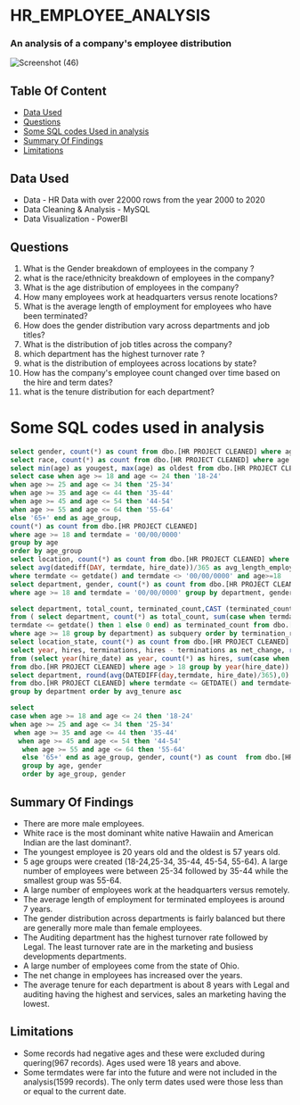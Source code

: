 # HR_EMPLOYEE_ANALYSIS

### An analysis of a company's employee distribution
![Screenshot (46)](https://github.com/FaroukTLawal/HR-EMPLOYEE-ANALYSIS/assets/153385880/7a11e6a8-1a04-4c76-a0eb-d8e0db84a949)

## Table Of Content

- [Data Used](#Data-used)
- [Questions](#Questions)
- [Some SQL codes Used in analysis](#Some-SQL-codes-used-in-analysis)
- [Summary Of Findings](#Summary-Of-Findings)
- [Limitations](#Limitations)
  
## Data Used

* Data - HR Data with over 22000 rows from the year 2000 to 2020
* Data Cleaning & Analysis - MySQL
* Data Visualization - PowerBI
  
## Questions
  
  1. What is the Gender breakdown of employees in the company ?
  2. what is the race/ethnicity breakdown of employees in the company?
  3. What is the age distribution of employees in the company?
  4. How many employees work at headquarters versus renote locations?
  5. What is the average length of employment for employees who have been terminated?
  6. How does the gender distribution vary across departments and job titles?
  7. What is the distribution of job titles across the company?
  8. which department has the highest turnover rate ?
  9. what is the distribution of employees across locations by state?
  10. How has the company's employee count changed over time based on the hire and term dates?
  11. what is the tenure distribution for each department?

 # Some SQL codes used in analysis

 ``` sql
select gender, count(*) as count from dbo.[HR PROJECT CLEANED] where age > 18 and termdate = '00/00/0000' group by gender
select race, count(*) as count from dbo.[HR PROJECT CLEANED] where age > 18 and termdate = '00/00/0000' group by race order by count desc
select min(age) as yougest, max(age) as oldest from dbo.[HR PROJECT CLEANED] where age > 18 and termdate = '00/00/0000'
select case when age >= 18 and age <= 24 then '18-24'
 when age >= 25 and age <= 34 then '25-34'
 when age >= 35 and age <= 44 then '35-44'
 when age >= 45 and age <= 54 then '44-54' 
when age >= 55 and age <= 64 then '55-64' 
else '65+' end as age_group, 
count(*) as count from dbo.[HR PROJECT CLEANED] 
where age >= 18 and termdate = '00/00/0000'
group by age 
order by age_group
select location, count(*) as count from dbo.[HR PROJECT CLEANED] where age >= 18 and termdate = '00/00/0000' group by location
select avg(datediff(DAY, termdate, hire_date))/365 as avg_length_employment from dbo.[HR PROJECT CLEANED]
 where termdate <= getdate() and termdate <> '00/00/0000' and age>=18
select department, gender, count(*) as count from dbo.[HR PROJECT CLEANED]
 where age >= 18 and termdate = '00/00/0000' group by department, gender order by department

select department, total_count, terminated_count,CAST (terminated_count as decimal)/total_count as termination_rate
 from ( select department, count(*) as total_count, sum(case when termdate<> '00/00/0000' and 
termdate <= getdate() then 1 else 0 end) as terminated_count from dbo.[HR PROJECT CLEANED]
 where age >= 18 group by department) as subquery order by termination_rate desc
select location_state, count(*) as count from dbo.[HR PROJECT CLEANED] where age >= 18 and termdate= '00/00/0000' group by location_state order by count desc
select year, hires, terminations, hires - terminations as net_change, round(((hires - terminations) * 100.0)/ nullif (hires, 0), 2) as net_change_percent
from (select year(hire_date) as year, count(*) as hires, sum(case when termdate<> '00/00/0000' and termdate <= getdate() then 1 else 0 end) as terminations
from dbo.[HR PROJECT CLEANED] where age > 18 group by year(hire_date)) as subquery order by year asc
select department, round(avg(DATEDIFF(day,termdate, hire_date)/365),0) as avg_tenure
from dbo.[HR PROJECT CLEANED] where termdate <= GETDATE() and termdate<> '00/00/0000' and age>= 18 
group by department order by avg_tenure asc

select 
case when age >= 18 and age <= 24 then '18-24'
 when age >= 25 and age <= 34 then '25-34'
  when age >= 35 and age <= 44 then '35-44'
   when age >= 45 and age <= 54 then '44-54'
    when age >= 55 and age <= 64 then '55-64'
	else '65+' end as age_group, gender, count(*) as count  from dbo.[HR PROJECT CLEANED] where age>= 18 and termdate = '00/00/0000'
	group by age, gender
	order by age_group, gender
```
 
## Summary Of Findings

 * There are more male employees.
 * White race is the most dominant white native Hawaiin and American Indian are the last dominant?.
 * The youngest employee is 20 years old and the oldest is 57 years old.
 * 5 age groups were created (18-24,25-34, 35-44, 45-54, 55-64). A large number of employees were between 25-34 followed by 35-44 while the smallest group was 55-64.
 * A large number of employees work at the headquarters versus remotely.
 * The average length of employment for terminated employees is around 7 years.
 * The gender distribution across departments is fairly balanced but there are generally more male than female employees.
 * The Auditing department has the highest turnover rate followed by Legal. The least turnover rate are in the marketing and busiess developments departments.
 * A large number of employees come from the state of Ohio.
 * The net change in employees has increased over the years.
 * The average tenure for each department is about 8 years with Legal and auditing having the highest and services, sales an marketing having the lowest.

## Limitations

 * Some records had negative ages and these were excluded during quering(967 records). Ages used were 18 years and above.
 * Some termdates were far into the future and were not included in the analysis(1599 records). The only term dates used were those less than or equal to the current date. 
